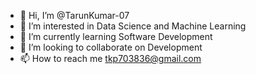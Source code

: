 - 👋 Hi, I’m @TarunKumar-07
- 👀 I’m interested in Data Science and Machine Learning
- 🌱 I’m currently learning Software Development
- 💞️ I’m looking to collaborate on Development
- 📫 How to reach me tkp703836@gmail.com

<!---
TarunKumar-07/TarunKumar-07 is a ✨ special ✨ repository because its `README.md` (this file) appears on your GitHub profile.
You can click the Preview link to take a look at your changes.
--->
